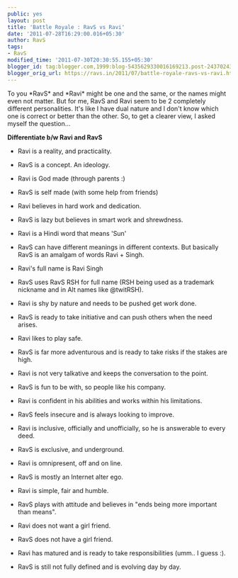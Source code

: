 ```yaml
---
public: yes
layout: post
title: 'Battle Royale : RavS vs Ravi'
date: '2011-07-28T16:29:00.016+05:30'
author: RavS
tags:
- RavS
modified_time: '2011-07-30T20:30:55.155+05:30'
blogger_id: tag:blogger.com,1999:blog-5435629330016169213.post-2437024381047201961
blogger_orig_url: https://ravs.in/2011/07/battle-royale-ravs-vs-ravi.html
---
```


To you \*RavS\* and \*Ravi\* might be one and the same, or the names might even not matter. But for me, RavS and Ravi seem to be 2 completely different personalities. It's like I have dual nature and I don't know which one is correct or better than the other. So, to get a clearer view, I asked myself the question... 

**Differentiate b/w Ravi and RavS**

- Ravi is a reality, and practicality.

- RavS is a concept. An ideology.

- Ravi is God made (through parents :)

- RavS is self made (with some help from friends)

- Ravi believes in hard work and dedication.

- RavS is lazy but believes in smart work and shrewdness.

- Ravi is a Hindi word that means 'Sun'

- RavS can have different meanings in different contexts. But basically RavS is an amalgam of words Ravi + Singh.

- Ravi's full name is Ravi Singh

- RavS uses RavS RSH for full name (RSH being used as a trademark nickname and in Alt names like @twitRSH).

- Ravi is shy by nature and needs to be pushed get work done.

- RavS is ready to take initiative and can push others when the need arises.

- Ravi likes to play safe.

- RavS is far more adventurous and is ready to take risks if the stakes are high.

- Ravi is not very talkative and keeps the conversation to the point.

- RavS is fun to be with, so people like his company.

- Ravi is confident in his abilities and works within his limitations.

- RavS feels insecure and is always looking to improve.

- Ravi is inclusive, officially and unofficially, so he is answerable to every deed.

- RavS is exclusive, and underground.

- Ravi is omnipresent, off and on line.

- RavS is mostly an Internet alter ego.

- Ravi is simple, fair and humble.

- RavS plays with attitude and believes in "ends being more important than means".

- Ravi does not want a girl friend.

- RavS does not have a girl friend.

- Ravi has matured and is ready to take responsibilities (umm.. I guess :).

- RavS is still not fully defined and is evolving day by day.
